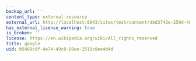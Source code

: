 ```yaml
---
backup_url: ''
content_type: external-resource
external_url: http://localhost:8043/sites/test/content/dbd3742e-259d-4867-bcf7-8e89803b7320/?ocw_resource_link_uuid=dbd3742e-259d-4867-bcf7-8e89803b7320&ocw_resource_link_suffix=
has_external_license_warning: true
is_broken: ''
license: https://en.wikipedia.org/wiki/All_rights_reserved
title: google
uid: b5409c0f-4e74-49c0-80ee-2519c0ee4d4d
---
```

